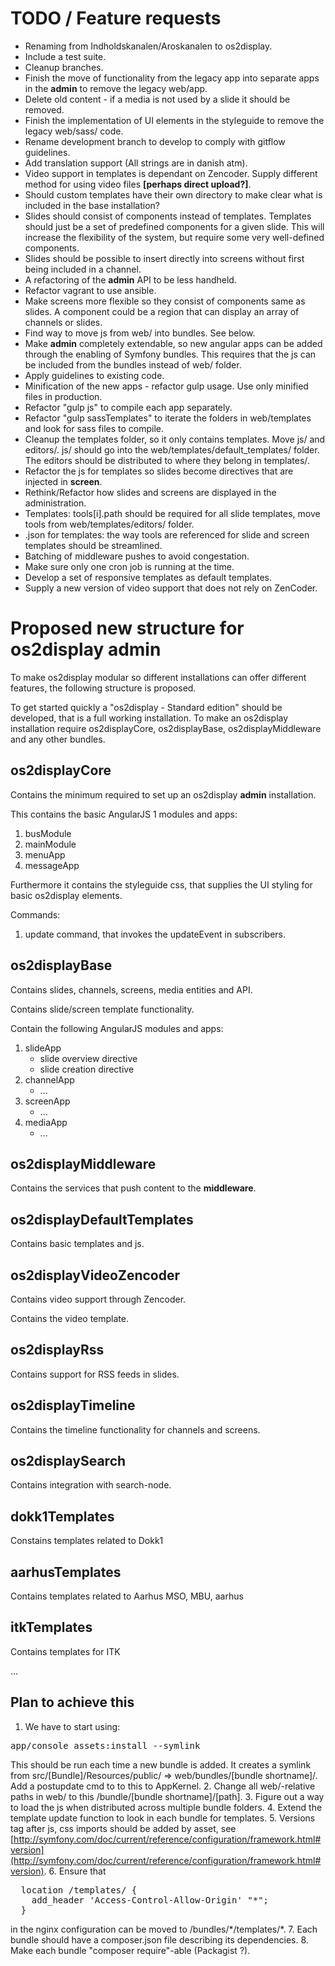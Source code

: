 # TODO / Feature requests

* Renaming from Indholdskanalen/Aroskanalen to os2display.
* Include a test suite.
* Cleanup branches.
* Finish the move of functionality from the legacy app into separate apps in the __admin__ to remove the legacy web/app.
* Delete old content - if a media is not used by a slide it should be removed.
* Finish the implementation of UI elements in the styleguide to remove the legacy web/sass/ code.
* Rename development branch to develop to comply with gitflow guidelines.
* Add translation support (All strings are in danish atm).
* Video support in templates is dependant on Zencoder. Supply different method for using video files __[perhaps direct upload?]__.
* Should custom templates have their own directory to make clear what is included in the base installation?
* Slides should consist of components instead of templates. Templates should just be a set of predefined components for a given slide. This will increase the flexibility of the system, but require some very well-defined components.
* Slides should be possible to insert directly into screens without first being included in a channel.
* A refactoring of the __admin__ API to be less handheld.
* Refactor vagrant to use ansible.
* Make screens more flexible so they consist of components same as slides. A component could be a region that can display an array of channels or slides.
* Find way to move js from web/ into bundles. See below.
* Make __admin__ completely extendable, so new angular apps can be added through the enabling of Symfony bundles. This requires that the js can be included from the bundles instead of web/ folder.
* Apply guidelines to existing code.
* Minification of the new apps - refactor gulp usage. Use only minified files in production.
* Refactor "gulp js" to compile each app separately.
* Refactor "gulp sassTemplates" to iterate the folders in web/templates and look for sass files to compile.
* Cleanup the templates folder, so it only contains templates. Move js/ and editors/. js/ should go into the web/templates/default_templates/ folder. The editors should be distributed to where they belong in templates/. 
* Refactor the js for templates so slides become directives that are injected in __screen__.
* Rethink/Refactor how slides and screens are displayed in the administration.
* Templates: tools[i].path should be required for all slide templates, move tools from web/templates/editors/ folder.
* .json for templates: the way tools are referenced for slide and screen templates should be streamlined.
* Batching of middleware pushes to avoid congestation.
* Make sure only one cron job is running at the time.
* Develop a set of responsive templates as default templates.
* Supply a new version of video support that does not rely on ZenCoder.


# Proposed new structure for os2display admin

To make os2display modular so different installations can offer different features, the following structure is proposed.

To get started quickly a "os2display - Standard edition" should be developed, that is a full working installation. To make an os2display installation require os2displayCore, os2displayBase, os2displayMiddleware and any other bundles. 

## os2displayCore
Contains the minimum required to set up an os2display __admin__ installation.

This contains the basic AngularJS 1 modules and apps:

1. busModule
2. mainModule
3. menuApp
4. messageApp

Furthermore it contains the styleguide css, that supplies the UI styling for basic os2display elements.

Commands:

1. update command, that invokes the updateEvent in subscribers.

## os2displayBase
Contains slides, channels, screens, media entities and API. 

Contains slide/screen template functionality.

Contain the following AngularJS modules and apps:

1. slideApp
   - slide overview directive
   - slide creation directive
2. channelApp
   - ...
3. screenApp
   - ...
4. mediaApp
   - ...

## os2displayMiddleware
Contains the services that push content to the __middleware__. 

## os2displayDefaultTemplates
Contains basic templates and js.

## os2displayVideoZencoder
Contains video support through Zencoder.

Contains the video template.

## os2displayRss
Contains support for RSS feeds in slides.

## os2displayTimeline
Contains the timeline functionality for channels and screens.

## os2displaySearch
Contains integration with search-node.

## dokk1Templates
Constains templates related to Dokk1

## aarhusTemplates
Contains templates related to Aarhus
MSO, MBU, aarhus

## itkTemplates
Contains templates for ITK

...



## Plan to achieve this

1. We have to start using:
<pre>
app/console assets:install --symlink
</pre>
This should be run each time a new bundle is added. It creates a symlink from src/[Bundle]/Resources/public/ => web/bundles/[bundle shortname]/. Add a postupdate cmd to to this to AppKernel.
2. Change all web/-relative paths in web/ to this /bundle/[bundle shortname]/[path].
3. Figure out a way to load the js when distributed across multiple bundle folders.
4. Extend the template update function to look in each bundle for templates.
5. Versions tag after js, css imports should be added by asset, see [http://symfony.com/doc/current/reference/configuration/framework.html#version](http://symfony.com/doc/current/reference/configuration/framework.html#version).
6. Ensure that 
<pre>
  location /templates/ {
    add_header 'Access-Control-Allow-Origin' "*";
  }
</pre>
in the nginx configuration can be moved to /bundles/\*/templates/\*.
7. Each bundle should have a composer.json file describing its dependencies.
8. Make each bundle "composer require"-able (Packagist ?).

